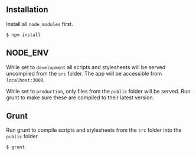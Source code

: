 ## Installation

Install all `node_modules` first.

```
$ npm install
```

## NODE_ENV

While set to `development` all scripts and stylesheets will be served uncompiled from the `src` folder. The app will be accessible from `localhost:3000`.

While set to `production`, only files from the `public` folder will be served. Run grunt to make sure these are compiled to their latest version.

## Grunt

Run grunt to compile scripts and stylesheets from the `src` folder into the `public` folder.

```
$ grunt
```